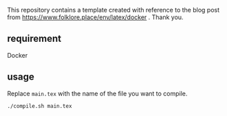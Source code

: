 This repository contains a template created with reference to the blog post from https://www.folklore.place/env/latex/docker . Thank you.

## requirement
Docker

## usage
Replace `main.tex` with the name of the file you want to compile.
```
./compile.sh main.tex
```